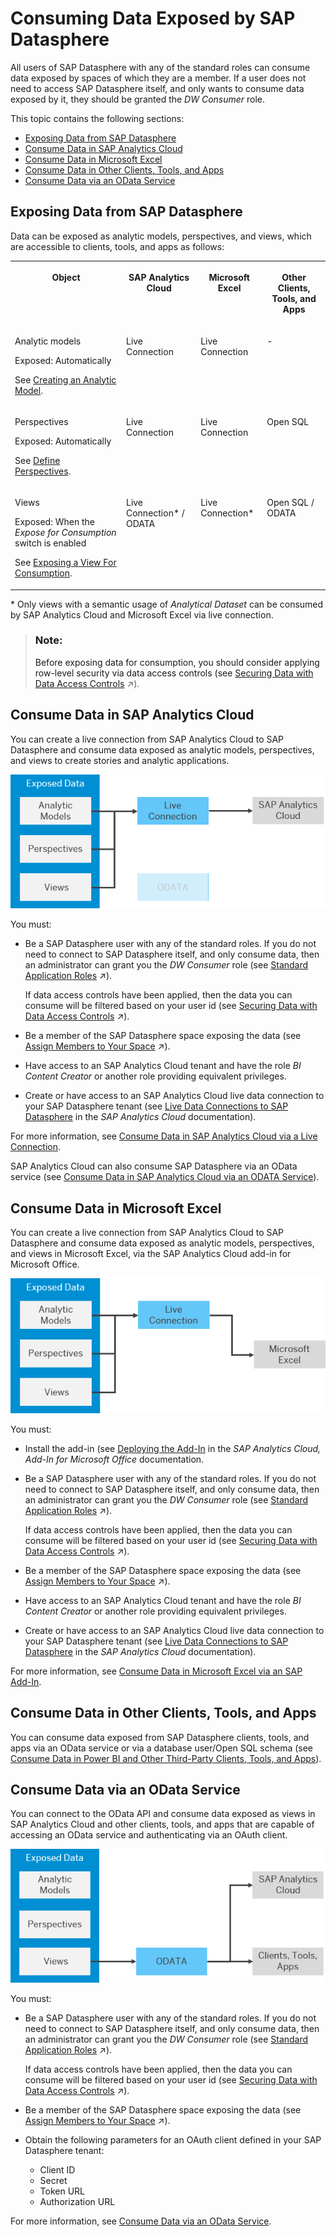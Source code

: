 <!-- loiod7d56284bb5148c887ac4054689bfbca -->

# Consuming Data Exposed by SAP Datasphere

All users of SAP Datasphere with any of the standard roles can consume data exposed by spaces of which they are a member. If a user does not need to access SAP Datasphere itself, and only wants to consume data exposed by it, they should be granted the *DW Consumer* role.

This topic contains the following sections:

-   [Exposing Data from SAP Datasphere](consuming-data-exposed-by-sap-datasphere-d7d5628.md#loiod7d56284bb5148c887ac4054689bfbca__section_consume_exposed_data)
-   [Consume Data in SAP Analytics Cloud](consuming-data-exposed-by-sap-datasphere-d7d5628.md#loiod7d56284bb5148c887ac4054689bfbca__section_sac)
-   [Consume Data in Microsoft Excel](consuming-data-exposed-by-sap-datasphere-d7d5628.md#loiod7d56284bb5148c887ac4054689bfbca__section_excel)
-   [Consume Data in Other Clients, Tools, and Apps](consuming-data-exposed-by-sap-datasphere-d7d5628.md#loiod7d56284bb5148c887ac4054689bfbca__section_bi_clients)
-   [Consume Data via an OData Service](consuming-data-exposed-by-sap-datasphere-d7d5628.md#loiod7d56284bb5148c887ac4054689bfbca__section_odata)



<a name="loiod7d56284bb5148c887ac4054689bfbca__section_consume_exposed_data"/>

## Exposing Data from SAP Datasphere

Data can be exposed as analytic models, perspectives, and views, which are accessible to clients, tools, and apps as follows:


<table>
<tr>
<th valign="top">

Object



</th>
<th valign="top">

SAP Analytics Cloud



</th>
<th valign="top">

Microsoft Excel



</th>
<th valign="top">

Other Clients, Tools, and Apps



</th>
</tr>
<tr>
<td valign="top">

Analytic models

Exposed: Automatically

See [Creating an Analytic Model](../Modeling-Data-in-the-Data-Builder/creating-an-analytic-model-e5fbe9e.md).



</td>
<td valign="top">

Live Connection



</td>
<td valign="top">

Live Connection



</td>
<td valign="top">

\-



</td>
</tr>
<tr>
<td valign="top">

Perspectives

Exposed: Automatically

See [Define Perspectives](../Buisiness-Builder/define-perspectives-ce26fd3.md).



</td>
<td valign="top">

Live Connection



</td>
<td valign="top">

Live Connection



</td>
<td valign="top">

Open SQL



</td>
</tr>
<tr>
<td valign="top">

Views

Exposed: When the *Expose for Consumption* switch is enabled

See [Exposing a View For Consumption](../Modeling-Data-in-the-Data-Builder/exposing-a-view-for-consumption-40ec77e.md).



</td>
<td valign="top">

Live Connection\* / ODATA



</td>
<td valign="top">

Live Connection\*



</td>
<td valign="top">

Open SQL / ODATA



</td>
</tr>
</table>

\* Only views with a semantic usage of *Analytical Dataset* can be consumed by SAP Analytics Cloud and Microsoft Excel via live connection.

> ### Note:  
> Before exposing data for consumption, you should consider applying row-level security via data access controls \(see [Securing Data with Data Access Controls](https://help.sap.com/viewer/9f36ca35bc6145e4acdef6b4d852d560/internal/en-US/a032e51c730147c7a1fcac125b4cfe14.html "Data access controls allow you to apply row-level security to your objects. When a data access control is applied to a data layer view or a business layer object, any user viewing its data will see only the rows for which they are authorized, based on the specified criteria.") :arrow_upper_right:\).



<a name="loiod7d56284bb5148c887ac4054689bfbca__section_sac"/>

## Consume Data in SAP Analytics Cloud

You can create a live connection from SAP Analytics Cloud to SAP Datasphere and consume data exposed as analytic models, perspectives, and views to create stories and analytic applications.

![](images/Consumption_-_SAC_-_Live_Connection_3508362.png)

You must:

-   Be a SAP Datasphere user with any of the standard roles. If you do not need to connect to SAP Datasphere itself, and only consume data, then an administrator can grant you the *DW Consumer* role \(see [Standard Application Roles](https://help.sap.com/viewer/935116dd7c324355803d4b85809cec97/internal/en-US/a50a51d80d5746c9b805a2aacbb7e4ee.html "SAP Datasphere is delivered with several standard roles.") :arrow_upper_right:\).

    If data access controls have been applied, then the data you can consume will be filtered based on your user id \(see [Securing Data with Data Access Controls](https://help.sap.com/viewer/9f36ca35bc6145e4acdef6b4d852d560/internal/en-US/a032e51c730147c7a1fcac125b4cfe14.html "Data access controls allow you to apply row-level security to your objects. When a data access control is applied to a data layer view or a business layer object, any user viewing its data will see only the rows for which they are authorized, based on the specified criteria.") :arrow_upper_right:\).

-   Be a member of the SAP Datasphere space exposing the data \(see [Assign Members to Your Space](https://help.sap.com/viewer/9f36ca35bc6145e4acdef6b4d852d560/internal/en-US/9d59fe511ae644d98384897443054c16.html "As a Space Administrator, you can assign users as members of your space.") :arrow_upper_right:\).
-   Have access to an SAP Analytics Cloud tenant and have the role *BI Content Creator* or another role providing equivalent privileges.
-   Create or have access to an SAP Analytics Cloud live data connection to your SAP Datasphere tenant \(see [Live Data Connections to SAP Datasphere](https://help.sap.com/docs/SAP_ANALYTICS_CLOUD/00f68c2e08b941f081002fd3691d86a7/ad4281e2875949f0b4d45d1072ff4c38.html) in the *SAP Analytics Cloud* documentation\).

For more information, see [Consume Data in SAP Analytics Cloud via a Live Connection](consume-data-in-sap-analytics-cloud-via-a-live-connection-a2c5486.md).

SAP Analytics Cloud can also consume SAP Datasphere via an OData service \(see [Consume Data in SAP Analytics Cloud via an ODATA Service](consume-data-in-sap-analytics-cloud-via-an-odata-service-9de2c66.md)\).



<a name="loiod7d56284bb5148c887ac4054689bfbca__section_excel"/>

## Consume Data in Microsoft Excel

You can create a live connection from SAP Analytics Cloud to SAP Datasphere and consume data exposed as analytic models, perspectives, and views in Microsoft Excel, via the SAP Analytics Cloud add-in for Microsoft Office.

![](images/Consumption_-_Excel_-_Live_Connection_fb0d22e.png)

You must:

-   Install the add-in \(see [Deploying the Add-In](https://help.sap.com/docs/SAP_ANALYTICS_CLOUD_OFFICE/2b73edbc8f8f4189a36bc7a2e038185c/6a191aeefd5c464aa2adc4e1a69d4523.html) in the *SAP Analytics Cloud, Add-In for Microsoft Office* documentation.
-   Be a SAP Datasphere user with any of the standard roles. If you do not need to connect to SAP Datasphere itself, and only consume data, then an administrator can grant you the *DW Consumer* role \(see [Standard Application Roles](https://help.sap.com/viewer/935116dd7c324355803d4b85809cec97/internal/en-US/a50a51d80d5746c9b805a2aacbb7e4ee.html "SAP Datasphere is delivered with several standard roles.") :arrow_upper_right:\).

    If data access controls have been applied, then the data you can consume will be filtered based on your user id \(see [Securing Data with Data Access Controls](https://help.sap.com/viewer/9f36ca35bc6145e4acdef6b4d852d560/internal/en-US/a032e51c730147c7a1fcac125b4cfe14.html "Data access controls allow you to apply row-level security to your objects. When a data access control is applied to a data layer view or a business layer object, any user viewing its data will see only the rows for which they are authorized, based on the specified criteria.") :arrow_upper_right:\).

-   Be a member of the SAP Datasphere space exposing the data \(see [Assign Members to Your Space](https://help.sap.com/viewer/9f36ca35bc6145e4acdef6b4d852d560/internal/en-US/9d59fe511ae644d98384897443054c16.html "As a Space Administrator, you can assign users as members of your space.") :arrow_upper_right:\).
-   Have access to an SAP Analytics Cloud tenant and have the role *BI Content Creator* or another role providing equivalent privileges.
-   Create or have access to an SAP Analytics Cloud live data connection to your SAP Datasphere tenant \(see [Live Data Connections to SAP Datasphere](https://help.sap.com/docs/SAP_ANALYTICS_CLOUD/00f68c2e08b941f081002fd3691d86a7/ad4281e2875949f0b4d45d1072ff4c38.html) in the *SAP Analytics Cloud* documentation\).

For more information, see [Consume Data in Microsoft Excel via an SAP Add-In](consume-data-in-microsoft-excel-via-an-sap-add-in-ef6e226.md).



<a name="loiod7d56284bb5148c887ac4054689bfbca__section_bi_clients"/>

## Consume Data in Other Clients, Tools, and Apps

You can consume data exposed from SAP Datasphere clients, tools, and apps via an OData service or via a database user/Open SQL schema \(see [Consume Data in Power BI and Other Third-Party Clients, Tools, and Apps](consume-data-in-power-bi-and-other-third-party-clients-tools-and-apps-add771a.md)\).



<a name="loiod7d56284bb5148c887ac4054689bfbca__section_odata"/>

## Consume Data via an OData Service

You can connect to the OData API and consume data exposed as views in SAP Analytics Cloud and other clients, tools, and apps that are capable of accessing an OData service and authenticating via an OAuth client.

![](images/Consumption_-_OData_9431afe.png)

You must:

-   Be a SAP Datasphere user with any of the standard roles. If you do not need to connect to SAP Datasphere itself, and only consume data, then an administrator can grant you the *DW Consumer* role \(see [Standard Application Roles](https://help.sap.com/viewer/935116dd7c324355803d4b85809cec97/internal/en-US/a50a51d80d5746c9b805a2aacbb7e4ee.html "SAP Datasphere is delivered with several standard roles.") :arrow_upper_right:\).

    If data access controls have been applied, then the data you can consume will be filtered based on your user id \(see [Securing Data with Data Access Controls](https://help.sap.com/viewer/9f36ca35bc6145e4acdef6b4d852d560/internal/en-US/a032e51c730147c7a1fcac125b4cfe14.html "Data access controls allow you to apply row-level security to your objects. When a data access control is applied to a data layer view or a business layer object, any user viewing its data will see only the rows for which they are authorized, based on the specified criteria.") :arrow_upper_right:\).

-   Be a member of the SAP Datasphere space exposing the data \(see [Assign Members to Your Space](https://help.sap.com/viewer/9f36ca35bc6145e4acdef6b4d852d560/internal/en-US/9d59fe511ae644d98384897443054c16.html "As a Space Administrator, you can assign users as members of your space.") :arrow_upper_right:\).
-   Obtain the following parameters for an OAuth client defined in your SAP Datasphere tenant:
    -   Client ID
    -   Secret
    -   Token URL
    -   Authorization URL


For more information, see [Consume Data via an OData Service](consume-data-via-an-odata-service-7a45360.md).

